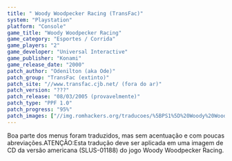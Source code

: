 ```yaml
---
title: " Woody Woodpecker Racing (TransFac)"
system: "Playstation"
platform: "Console"
game_title: "Woody Woodpecker Racing"
game_category: "Esportes / Corrida"
game_players: "2"
game_developer: "Universal Interactive"
game_publisher: "Konami"
game_release_date: "2000"
patch_author: "Odenilton (aka Ode)"
patch_group: "TransFac (extinto)"
patch_site: "//www.transfac.cjb.net/ (fora do ar)"
patch_version: "???"
patch_release: "08/03/2005 (provavelmente)"
patch_type: "PPF 1.0"
patch_progress: "95%"
patch_images: ["//img.romhackers.org/traducoes/%5BPS1%5D%20Woody%20Woodpecker%20Racing%20-%20TransFac%20-%201.jpg","//img.romhackers.org/traducoes/%5BPS1%5D%20Woody%20Woodpecker%20Racing%20-%20TransFac%20-%202.jpg","//img.romhackers.org/traducoes/%5BPS1%5D%20Woody%20Woodpecker%20Racing%20-%20TransFac%20-%203.jpg"]
---
```

Boa parte dos menus foram traduzidos, mas sem acentuação e com poucas abreviações.ATENÇÃO:Esta tradução deve ser aplicada em uma imagem de CD da versão americana (SLUS-01188) do jogo Woody Woodpecker Racing.